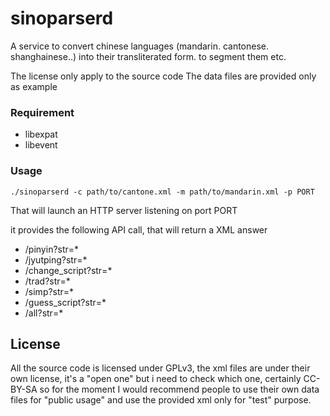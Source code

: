 sinoparserd
===========

A service to convert chinese languages (mandarin. cantonese. shanghainese..) into their transliterated form. to segment them etc.

The license only apply to the source code
The data files are provided only as example



### Requirement ###

  * libexpat
  * libevent

### Usage ###

    ./sinoparserd -c path/to/cantone.xml -m path/to/mandarin.xml -p PORT

That will launch an HTTP server listening on port PORT

it provides the following API call, that will return a XML answer

  * /pinyin?str=\*
  * /jyutping?str=\*
  * /change\_script?str=\*
  * /trad?str=\*
  * /simp?str=\*
  * /guess\_script?str=\*
  * /all?str=\*

## License

All the source code is licensed under GPLv3, the xml files are under their own license, it's a "open one" but i need to check which one, certainly CC-BY-SA
so for the moment I would recommend people to use their own data files for "public usage" and use the provided xml only for "test" purpose.

